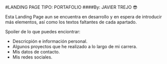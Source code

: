 #LANDING PAGE TIPO: PORTAFOLIO
####By: JAVIER TREJO 😎

Esta Landing Page aun se encuentra en desarrollo y en espera 
de introducir más elementos, así como los textos faltantes de
cada apartado. 

Spoiler de lo que puedes enciontrar:

- Descricpión e información personal.
- Algunos proyectos que he realizado a lo largo de mi carrera.
- Mis datos de contacto.
- Mis redes sociales.


